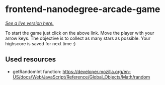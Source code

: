 # frontend-nanodegree-arcade-game

*[See a live version here.](http://jalilwahdatehagh.com/frontend-nanodegree-arcade-game/)*

To start the game just click on the above link. Move the player with your arrow keys. The objective is to collect as many stars as possible. Your highscore is saved for next time :)

## Used resources
* getRandomInt function: https://developer.mozilla.org/en-US/docs/Web/JavaScript/Reference/Global_Objects/Math/random
